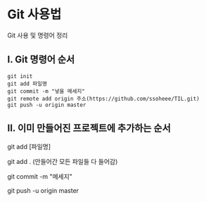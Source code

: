 # Git 사용법

Git 사용 및 명령어 정리



## I.  Git 명령어 순서

```
git init
git add 파일명
git commit -m "넣을 메세지"
git remote add origin 주소(https://github.com/ssoheee/TIL.git)
git push -u origin master
```

## II. 이미 만들어진 프로젝트에 추가하는 순서

git add [파일명]

git add . (안들어간 모든 파일들 다 들어감)

git commit -m "메세지"

git push -u origin master